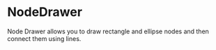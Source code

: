 # NodeDrawer
Node Drawer allows you to draw rectangle and ellipse nodes and then connect them using lines.
